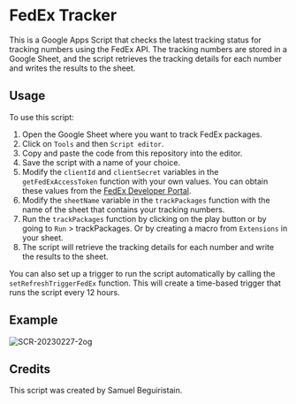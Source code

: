 # FedEx Tracker
This is a Google Apps Script that checks the latest tracking status for tracking numbers using the FedEx API. The tracking numbers are stored in a Google Sheet, and the script retrieves the tracking details for each number and writes the results to the sheet.

## Usage
To use this script:

1. Open the Google Sheet where you want to track FedEx packages.
2. Click on `Tools` and then `Script editor`.
3. Copy and paste the code from this repository into the editor.
4. Save the script with a name of your choice.
5. Modify the `clientId` and `clientSecret` variables in the `getFedExAccessToken` function with your own values. You can obtain these values from the [FedEx Developer Portal](https://www.fedex.com/en-us/developer.html).
6. Modify the `sheetName` variable in the `trackPackages` function with the name of the sheet that contains your tracking numbers.
7. Run the `trackPackages` function by clicking on the play button or by going to `Run` > trackPackages. Or by creating a macro from `Extensions` in your sheet.
8. The script will retrieve the tracking details for each number and write the results to the sheet.

You can also set up a trigger to run the script automatically by calling the `setRefreshTriggerFedEx` function. This will create a time-based trigger that runs the script every 12 hours.

## Example
![SCR-20230227-2og](https://user-images.githubusercontent.com/125210256/221495339-7ec38cfa-6b51-4711-b69a-e04329aa176d.png)

## Credits
This script was created by Samuel Beguiristain.
